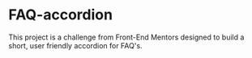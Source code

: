 # FAQ-accordion
This project is a challenge from Front-End Mentors designed to build a short, user friendly accordion for FAQ's.
